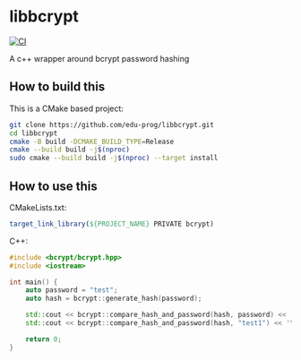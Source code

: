 # libbcrypt

[![CI](https://github.com/edu-prog/libbcrypt/actions/workflows/ci.yml/badge.svg)](https://github.com/edu-prog/libbcrypt/actions/workflows/ci.yml)

A c++ wrapper around bcrypt password hashing

## How to build this

This is a CMake based project:

```bash
git clone https://github.com/edu-prog/libbcrypt.git
cd libbcrypt
cmake -B build -DCMAKE_BUILD_TYPE=Release
cmake --build build -j$(nproc)
sudo cmake --build build -j$(nproc) --target install
```

## How to use this

CMakeLists.txt:

```cmake
target_link_library(${PROJECT_NAME} PRIVATE bcrypt)
```

C++:

```cpp
#include <bcrypt/bcrypt.hpp>
#include <iostream>

int main() {
	auto password = "test";
	auto hash = bcrypt::generate_hash(password);

	std::cout << bcrypt::compare_hash_and_password(hash, password) << '\n';
	std::cout << bcrypt::compare_hash_and_password(hash, "test1") << '\n';

	return 0;
}
```
